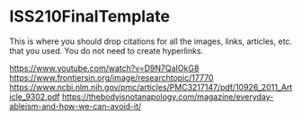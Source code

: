 # ISS210FinalTemplate
This is where you should drop citations for all the images, links, articles, etc. that you used. You do not need to create hyperlinks.

https://www.youtube.com/watch?v=D9N7QaIOkG8
https://www.frontiersin.org/image/researchtopic/17770
https://www.ncbi.nlm.nih.gov/pmc/articles/PMC3217147/pdf/10926_2011_Article_9302.pdf
https://thebodyisnotanapology.com/magazine/everyday-ableism-and-how-we-can-avoid-it/ 

